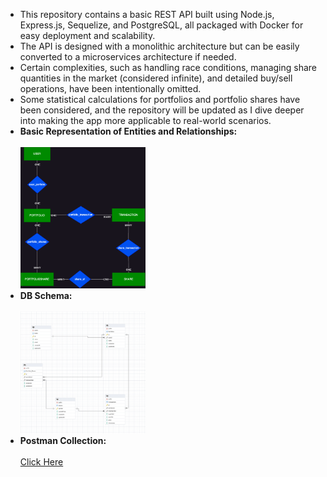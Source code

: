 <ul>
  <li>
    This repository contains a basic REST API built using Node.js, Express.js, Sequelize, and PostgreSQL, all packaged with Docker for easy deployment and scalability.
  </li>
  <li>
    The API is designed with a monolithic architecture but can be easily converted to a microservices architecture if needed.
  </li>
  <li>
    Certain complexities, such as handling race conditions, managing share quantities in the market (considered infinite), and detailed buy/sell operations, have been intentionally omitted.
  </li>
  <li>
    Some statistical calculations for portfolios and portfolio shares have been considered, and the repository will be updated as I dive deeper into making the app more applicable to real-world scenarios.
  </li>
  <li>
    <strong>Basic Representation of Entities and Relationships:</strong>
    <br><br>
    <img src="/BasicErDiagram.png" width="200">
  </li>
  <li>
    <strong>DB Schema:</strong>
    <br><br>
    <img src="/DB Schema.png" width="200">
  </li>
  <li>
    <strong>Postman Collection:</strong>
    <br><br>
    <a href="/Postman_collection.json" download>Click Here</a>
  </li>
</ul>
